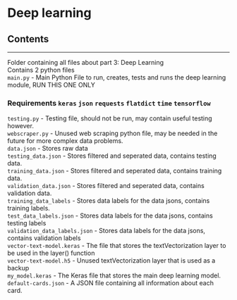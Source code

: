 # Deep learning

## Contents
_____________
Folder containing all files about part 3: Deep Learning  
Contains 2 python files   
`main.py` - Main Python File to run, creates, tests and runs the deep learning module, RUN THIS ONE ONLY  
### Requirements `keras` `json` `requests` `flatdict` `time` `tensorflow`  

`testing.py` - Testing file, should not be run, may contain useful testing however.   
`webscraper.py` - Unused web scraping python file, may be needed in the future for more complex data problems.   
`data.json` - Stores raw data   
`testing_data.json` - Stores filtered and seperated data, contains testing data.   
`training_data.json` - Stores filtered and seperated data, contains training data.   
`validation_data.json` - Stores filtered and seperated data, contains validation data.   
`training_data_labels` - Stores data labels for the data jsons, contains training labels.   
`test_data_labels.json` - Stores data labels for the data jsons, contains testing labels  
`validation_data_labels.json` - Stores data labels for the data jsons, contains validation labels  
`vector-text-model.keras` - The file that stores the textVectorization layer to be used in the layer() function  
`vector-text-model.h5` - Unused textVectorization layer that is used as a backup  
`my_model.keras` - The Keras file that stores the main deep learning model.  
`default-cards.json` - A JSON file containing all information about each card.   